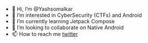 - 👋 Hi, I’m @Yashsomalkar
- 👀 I’m interested in CyberSecurity (CTFs) and Android 
- 🌱 I’m currently learning Jetpack Compose
- 💞️ I’m looking to collaborate on Native Android 
- 📫 How to reach me [twitter](https://twitter.com/yashs78266388)

<!---
Yashsomalkar/Yashsomalkar is a ✨ special ✨ repository because its `README.md` (this file) appears on your GitHub profile.
You can click the Preview link to take a look at your changes.
--->
